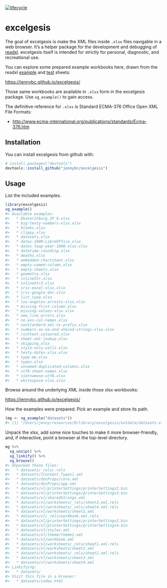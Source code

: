 
<!-- README.md is generated from README.Rmd. Please edit that file -->

[![lifecycle](https://img.shields.io/badge/lifecycle-works_for_me-ff69b4.svg)](https://blog.codinghorror.com/the-works-on-my-machine-certification-program/)

# excelgesis

The goal of excelgesis is make the XML files inside `.xlsx` files
navigable in a web browser. It’s a helper package for the development
and debugging of [readxl](http://readxl.tidyverse.org). excelgesis
itself is intended for strictly for personal, diagnostic, and
recreational use.

You can explore some prepared example workbooks here, drawn from the
readxl
[example](https://github.com/tidyverse/readxl/tree/master/inst/extdata)
and
[test](https://github.com/tidyverse/readxl/tree/master/tests/testthat/sheets)
sheets:

<https://jennybc.github.io/excelgesis/>

Those same workbooks are available in `.xlsx` form in the excelgesis
package. Use `xg_example()` to gain access.

The definitive reference for `.xlxs` is Standard ECMA-376 Office Open
XML File
    Formats:

  - <http://www.ecma-international.org/publications/standards/Ecma-376.htm>

## Installation

You can install excelgesis from github with:

``` r
# install.packages("devtools")
devtools::install_github("jennybc/excelgesis")
```

## Usage

List the included examples.

``` r
library(excelgesis)
xg_example()
#> Available examples:
#>   * Ekaterinburg_IP_9.xlsx
#>   * big-texty-numbers-xlsx.xlsx
#>   * blanks.xlsx
#>   * clippy.xlsx
#>   * datasets.xlsx
#>   * dates-1900-LibreOffice.xlsx
#>   * dates-leap-year-1900-xlsx.xlsx
#>   * datetime-rounding.xlsx
#>   * deaths.xlsx
#>   * embedded-chartsheet.xlsx
#>   * empty-named-column.xlsx
#>   * empty-sheets.xlsx
#>   * geometry.xlsx
#>   * inlineStr.xlsx
#>   * inlineStr2.xlsx
#>   * iris-excel-xlsx.xlsx
#>   * iris-google-doc.xlsx
#>   * list_type.xlsx
#>   * los-angeles-arrests-xlsx.xlsx
#>   * missing-first-column.xlsx
#>   * missing-values-xlsx.xlsx
#>   * new_line_errors.xlsx
#>   * no-yes-col-names.xlsx
#>   * nonstandard-xml-ns-prefix.xlsx
#>   * numbers-as-na-and-shared-strings-xlsx.xlsx
#>   * richtext-coloured.xlsx
#>   * sheet-xml-lookup.xlsx
#>   * skipping.xlsx
#>   * style-only-cells.xlsx
#>   * texty-dates-xlsx.xlsx
#>   * type-me.xlsx
#>   * types.xlsx
#>   * unnamed-duplicated-columns.xlsx
#>   * utf8-sheet-names.xlsx
#>   * vietnamese-utf8.xlsx
#>   * whitespace-xlsx.xlsx
```

Browse around the underlying XML inside those xlsx workbooks:

<https://jennybc.github.io/excelgesis/>

How the examples were prepared: Pick an example and store its path.

``` r
(mg <- xg_example("datasets"))
#> [1] "/Users/jenny/resources/R/library/excelgesis/extdata/datasets.xlsx"
```

Unpack the xlsx, add some nice touches to make it more browser-friendly,
and, if interactive, point a browser at the top-level directory.

``` r
mg %>% 
  xg_unzip() %>% 
  xg_linkify() %>% 
  xg_browse()
#> Unpacked these files:
#>   * datasets/_rels/.rels
#>   * datasets/[Content_Types].xml
#>   * datasets/docProps/core.xml
#>   * datasets/docProps/app.xml
#>   * datasets/xl/printerSettings/printerSettings1.bin
#>   * datasets/xl/printerSettings/printerSettings3.bin
#>   * datasets/xl/sharedStrings.xml
#>   * datasets/xl/worksheets/_rels/sheet3.xml.rels
#>   * datasets/xl/worksheets/_rels/sheet4.xml.rels
#>   * datasets/xl/worksheets/sheet2.xml
#>   * datasets/xl/_rels/workbook.xml.rels
#>   * datasets/xl/printerSettings/printerSettings2.bin
#>   * datasets/xl/printerSettings/printerSettings4.bin
#>   * datasets/xl/styles.xml
#>   * datasets/xl/theme/theme1.xml
#>   * datasets/xl/workbook.xml
#>   * datasets/xl/worksheets/_rels/sheet1.xml.rels
#>   * datasets/xl/worksheets/sheet1.xml
#>   * datasets/xl/worksheets/_rels/sheet2.xml.rels
#>   * datasets/xl/worksheets/sheet3.xml
#>   * datasets/xl/worksheets/sheet4.xml
#> Linkifying:
#>   * datasets/
#> Visit this file in a browser:
#>   * datasets/index.html
```
